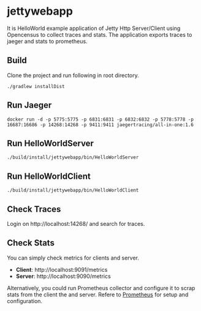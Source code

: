 # jettywebapp
It is HelloWorld example application of Jetty Http Server/Client using Opencensus to collect traces
and stats. The application exports traces to jaeger and stats to prometheus.
 
## Build
Clone the project and run following in root directory.
```
./gradlew installDist
```

## Run Jaeger 
```
docker run -d -p 5775:5775 -p 6831:6831 -p 6832:6832 -p 5778:5778 -p 16687:16686 -p 14268:14268 -p 9411:9411 jaegertracing/all-in-one:1.6
```

## Run HelloWorldServer
```
./build/install/jettywebapp/bin/HelloWorldServer
```


## Run HelloWorldClient
```
./build/install/jettywebapp/bin/HelloWorldClient
```

## Check Traces
Login on http://localhost:14268/ and search for traces.


## Check Stats
You can simply check metrics for clients and server.
- **Client**: http://localhost:9091/metrics
- **Server**: http://localhost:9090/metrics

Alternatively, you could run Prometheus collector and configure it to scrap stats from the client
the and server. Refere to [Prometheus](https://prometheus.io/) for setup and configuration.
